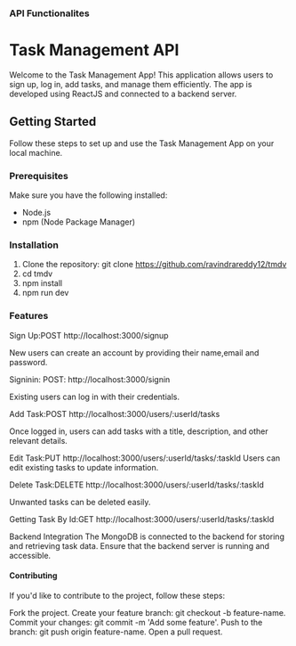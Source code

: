
### API Functionalites
# Task Management API

Welcome to the Task Management App! This application allows users to sign up, log in, add tasks, and manage them efficiently. The app is developed using ReactJS and connected to a backend server.

## Getting Started

Follow these steps to set up and use the Task Management App on your local machine.

### Prerequisites

Make sure you have the following installed:

- Node.js
- npm (Node Package Manager)

### Installation

1. Clone the repository: git clone  https://github.com/ravindrareddy12/tmdv
2. cd tmdv
3. npm install
 4. npm run dev
### Features

Sign Up:POST http://localhost:3000/signup

New users can create an account by providing their name,email and password.

Signinin:
POST: http://localhost:3000/signin

Existing users can log in with their credentials.

Add Task:POST http://localhost:3000/users/:userId/tasks

Once logged in, users can add tasks with a title, description, and other relevant details.

Edit Task:PUT http://localhost:3000/users/:userId/tasks/:taskId
Users can edit existing tasks to update information.

Delete Task:DELETE http://localhost:3000/users/:userId/tasks/:taskId

Unwanted tasks can be deleted easily.

Getting Task By Id:GET http://localhost:3000/users/:userId/tasks/:taskId



Backend Integration
The MongoDB is connected to the backend for storing and retrieving task data. Ensure that the backend server is running and accessible.

#### Contributing
If you'd like to contribute to the project, follow these steps:

Fork the project.
Create your feature branch: git checkout -b feature-name.
Commit your changes: git commit -m 'Add some feature'.
Push to the branch: git push origin feature-name.
Open a pull request.

